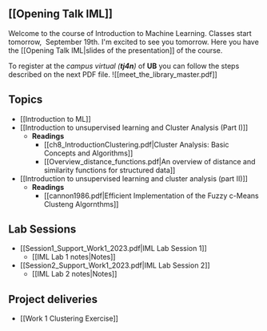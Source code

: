 ## [[Opening Talk IML]]
Welcome to the course of Introduction to Machine Learning. Classes start tomorrow,  September 19th. I'm excited to see you tomorrow. Here you have the [[Opening Talk IML|slides of the presentation]] of the course.

To register at the *campus virtual (**tj4n**)* of **UB** you can follow the steps described on the next PDF file. ![[meet_the_library_master.pdf]] 

## Topics
- [[Introduction to ML]]
- [[Introduction to unsupervised learning and Cluster Analysis (Part I)]]
	- **Readings**
		- [[ch8_IntroductionClustering.pdf|Cluster Analysis: Basic Concepts and Algorithms]]
		- [[Overview_distance_functions.pdf|An overview of distance and similarity functions for structured data]]
- [[Introduction to unsupervised learning and cluster analysis (part II)]]
	- **Readings**
		- [[cannon1986.pdf|Efficient Implementation of the Fuzzy c-Means Clusteng Algornthms]]
## Lab Sessions
* [[Session1_Support_Work1_2023.pdf|IML Lab Session 1]]
	* [[IML Lab 1 notes|Notes]]
* [[Session2_Support_Work1_2023.pdf|IML Lab Session 2]]
	* [[IML Lab 2 notes|Notes]]
## Project deliveries
* [[Work 1 Clustering Exercise]]




